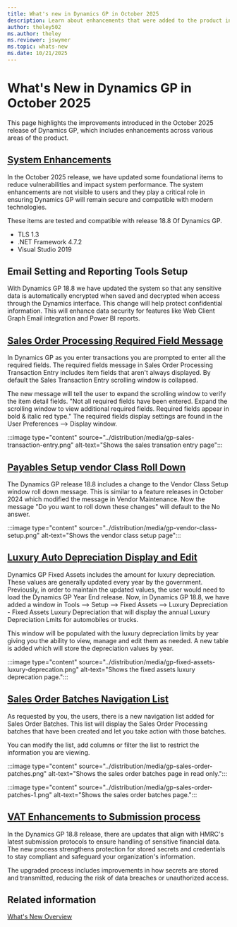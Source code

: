 ```yaml
---
title: What's new in Dynamics GP in October 2025
description: Learn about enhancements that were added to the product in the October 2025 release of Dynamics GP.
author: theley502
ms.author: theley
ms.reviewer: jswymer
ms.topic: whats-new
ms.date: 10/21/2025
---
```

# What's New in Dynamics GP in October 2025

This page highlights the improvements introduced in the October 2025 release of Dynamics GP, which includes enhancements across various areas of the product.

## [System Enhancements](https://community.dynamics.com/blogs/post/?postid=15273525-05ae-f011-bbd3-00224826f06d)

In the October 2025 release, we have updated some foundational items to reduce vulnerabilities and impact system performance. The system enhancements are not visible to users and they play a critical role in ensuring Dynamics GP will remain secure and compatible with modern technologies.

These items are tested and compatible with release 18.8 Of Dynamics GP.

- TLS 1.3
- .NET Framework 4.7.2
- Visual Studio 2019

## Email Setting and Reporting Tools Setup <!--(https://community.dynamics.com/blogs/post/?postid=5db16425-a985-ef11-ac21-6045bdff8c1d)-->

With Dynamics GP 18.8 we have updated the system so that any sensitive data is automatically encrypted when saved and decrypted when access through the Dynamics interface.  This change will help protect confidential information. This will enhance data security for features like Web Client Graph Email integration and Power BI reports. 

## [Sales Order Processing Required Field Message](https://community.dynamics.com/blogs/post/?postid=6cc544ef-c0a3-f011-bbd3-000d3a112eaa)

In Dynamics GP as you enter transactions you are prompted to enter all the required fields.  The required fields message in Sales Order Processing Transaction Entry includes item fields that aren't always displayed. By default the Sales Transaction Entry scrolling window is collapsed.  

The new message will tell the user to expand the scrolling window to verify the item detail fields. "Not all required fields have been entered. Expand the scrolling window to view additional required fields. Required fields appear in bold & italic red type." The required fields display settings are found in the User Preferences --> Display window. 

:::image type="content" source="../distribution/media/gp-sales-transaction-entry.png" alt-text="Shows the sales transation entry page":::

## [Payables Setup vendor Class Roll Down](https://community.dynamics.com/blogs/post/?postid=dde193c5-c2a3-f011-bbd3-000d3a112eaa)

The Dynamics GP release 18.8 includes a change to the Vendor Class Setup window roll down message.  This is similar to a feature releases in October 2024 which modified the message in Vendor Maintenance. Now the message "Do you want to roll down these changes" will default to the No answer.  

:::image type="content" source="../distribution/media/gp-vendor-class-setup.png" alt-text="Shows the vendor class setup page":::

## [Luxury Auto Depreciation Display and Edit](https://community.dynamics.com/blogs/post/?postid=b0ad3aa3-c4a3-f011-bbd3-000d3a112eaa)

Dynamics GP Fixed Assets includes the amount for luxury depreciation.  These values are generally updated every year by the government. Previously, in order to maintain the updated values, the user would need to load the Dynamics GP Year End release.  Now, in Dynamics GP 18.8, we have added a window in Tools --> Setup --> Fixed Assets --> Luxury Depreciation - Fixed Assets Luxury Depreciation that will display the annual Luxury Depreciation Lmits for automobiles or trucks. 

This window will be populated with the luxury depreciation limits by year giving you the ability to view, manage and edit them as needed. A new table is added which will store the depreciation values by year.

:::image type="content" source="../distribution/media/gp-fixed-assets-luxury-deprecation.png" alt-text="Shows the fixed assets luxury deprecation page.":::

## [Sales Order Batches Navigation List](https://community.dynamics.com/blogs/post/?postid=6e7e64f9-37a9-f011-bbd3-002248313450)

As requested by you, the users, there is a new navigation list added for Sales Order Batches. This list will display the Sales Order Processing batches that have been created and let you take action with those batches. 

You can modify the list, add columns or filter the list to restrict the information you are viewing. 

:::image type="content" source="../distribution/media/gp-sales-order-patches.png" alt-text="Shows the sales order batches page in read only.":::

:::image type="content" source="../distribution/media/gp-sales-order-patches-1.png" alt-text="Shows the sales order batches page.":::

## [VAT Enhancements to Submission process](https://community.dynamics.com/blogs/post/?postid=76078373-39a9-f011-bbd3-002248313450)

In the Dynamics GP 18.8 release, there are updates that align with HMRC's latest submission protocols to ensure handling of sensitive financial data.  The new process strengthens protection for stored secrets and credentials to stay compliant  and safeguard your organization's information.

The upgraded process includes improvements in how secrets are stored and transmitted, reducing the risk of data breaches or unauthorized access. 

## Related information

[What's New Overview](introduction.md)
